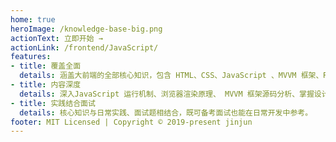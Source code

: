 ```yaml
---
home: true
heroImage: /knowledge-base-big.png
actionText: 立即开始 →
actionLink: /frontend/JavaScript/
features:
- title: 覆盖全面
  details: 涵盖大前端的全部核心知识，包含 HTML、CSS、JavaScript 、MVVM 框架、ReactNative、Flutter、NodeJs、前端工程化、 数据结构与算法JavaScript实现等。
- title: 内容深度
  details: 深入JavaScript 运行机制、浏览器渲染原理、 MVVM 框架源码分析、掌握设计模式与编程思想。将持续保持更新。
- title: 实践结合面试
  details: 核心知识与日常实践、面试题相结合，既可备考面试也能在日常开发中参考。
footer: MIT Licensed | Copyright © 2019-present jinjun
---
```

